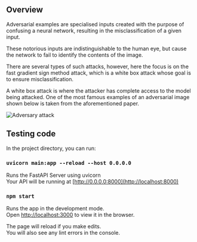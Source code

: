 ## Overview

Adversarial examples are specialised inputs created with the purpose of confusing a neural network, resulting in the misclassification of a given input. 

These notorious inputs are indistinguishable to the human eye, but cause the network to fail to identify the contents of the image. 

There are several types of such attacks, however, here the focus is on the fast gradient sign method attack, which is a white box attack whose goal is to ensure misclassification. 

A white box attack is where the attacker has complete access to the model being attacked. One of the most famous examples of an adversarial image shown below is taken from the aforementioned paper.

![Adversary attack](https://github.com/SalahMouslih/Adversary-attacks/blob/main/adversarial_example.png)


## Testing code

In the project directory, you can run:

### `uvicorn main:app --reload --host 0.0.0.0`

Runs the FastAPI Server using uvicorn\
Your API will be running at  [http://0.0.0.0:8000](http://localhost:8000)

### `npm start`

Runs the app in the development mode.\
Open [http://localhost:3000](http://localhost:3000) to view it in the browser.

The page will reload if you make edits.\
You will also see any lint errors in the console.


